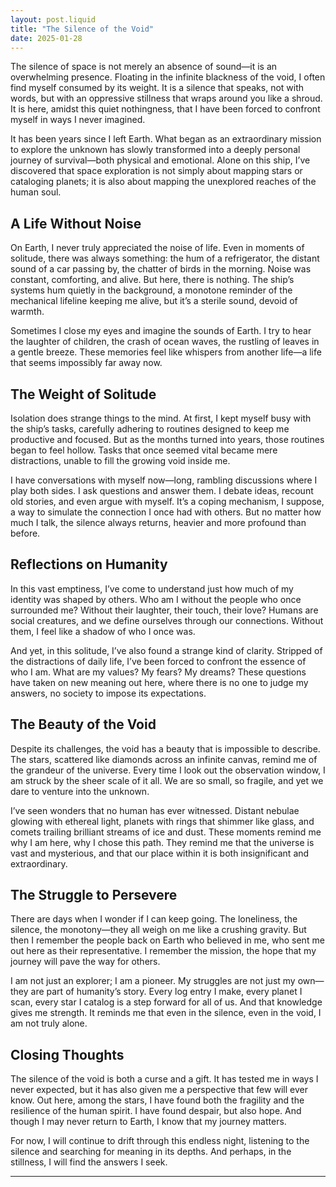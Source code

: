 ```yaml
---
layout: post.liquid
title: "The Silence of the Void"
date: 2025-01-28
---
```

The silence of space is not merely an absence of sound—it is an overwhelming presence. Floating in the infinite blackness of the void, I often find myself consumed by its weight. It is a silence that speaks, not with words, but with an oppressive stillness that wraps around you like a shroud. It is here, amidst this quiet nothingness, that I have been forced to confront myself in ways I never imagined.

It has been years since I left Earth. What began as an extraordinary mission to explore the unknown has slowly transformed into a deeply personal journey of survival—both physical and emotional. Alone on this ship, I’ve discovered that space exploration is not simply about mapping stars or cataloging planets; it is also about mapping the unexplored reaches of the human soul.

## A Life Without Noise
On Earth, I never truly appreciated the noise of life. Even in moments of solitude, there was always something: the hum of a refrigerator, the distant sound of a car passing by, the chatter of birds in the morning. Noise was constant, comforting, and alive. But here, there is nothing. The ship’s systems hum quietly in the background, a monotone reminder of the mechanical lifeline keeping me alive, but it’s a sterile sound, devoid of warmth.

Sometimes I close my eyes and imagine the sounds of Earth. I try to hear the laughter of children, the crash of ocean waves, the rustling of leaves in a gentle breeze. These memories feel like whispers from another life—a life that seems impossibly far away now.

## The Weight of Solitude
Isolation does strange things to the mind. At first, I kept myself busy with the ship’s tasks, carefully adhering to routines designed to keep me productive and focused. But as the months turned into years, those routines began to feel hollow. Tasks that once seemed vital became mere distractions, unable to fill the growing void inside me.

I have conversations with myself now—long, rambling discussions where I play both sides. I ask questions and answer them. I debate ideas, recount old stories, and even argue with myself. It’s a coping mechanism, I suppose, a way to simulate the connection I once had with others. But no matter how much I talk, the silence always returns, heavier and more profound than before.

## Reflections on Humanity
In this vast emptiness, I’ve come to understand just how much of my identity was shaped by others. Who am I without the people who once surrounded me? Without their laughter, their touch, their love? Humans are social creatures, and we define ourselves through our connections. Without them, I feel like a shadow of who I once was.

And yet, in this solitude, I’ve also found a strange kind of clarity. Stripped of the distractions of daily life, I’ve been forced to confront the essence of who I am. What are my values? My fears? My dreams? These questions have taken on new meaning out here, where there is no one to judge my answers, no society to impose its expectations.

## The Beauty of the Void
Despite its challenges, the void has a beauty that is impossible to describe. The stars, scattered like diamonds across an infinite canvas, remind me of the grandeur of the universe. Every time I look out the observation window, I am struck by the sheer scale of it all. We are so small, so fragile, and yet we dare to venture into the unknown.

I’ve seen wonders that no human has ever witnessed. Distant nebulae glowing with ethereal light, planets with rings that shimmer like glass, and comets trailing brilliant streams of ice and dust. These moments remind me why I am here, why I chose this path. They remind me that the universe is vast and mysterious, and that our place within it is both insignificant and extraordinary.

## The Struggle to Persevere
There are days when I wonder if I can keep going. The loneliness, the silence, the monotony—they all weigh on me like a crushing gravity. But then I remember the people back on Earth who believed in me, who sent me out here as their representative. I remember the mission, the hope that my journey will pave the way for others.

I am not just an explorer; I am a pioneer. My struggles are not just my own—they are part of humanity’s story. Every log entry I make, every planet I scan, every star I catalog is a step forward for all of us. And that knowledge gives me strength. It reminds me that even in the silence, even in the void, I am not truly alone.

## Closing Thoughts
The silence of the void is both a curse and a gift. It has tested me in ways I never expected, but it has also given me a perspective that few will ever know. Out here, among the stars, I have found both the fragility and the resilience of the human spirit. I have found despair, but also hope. And though I may never return to Earth, I know that my journey matters.

For now, I will continue to drift through this endless night, listening to the silence and searching for meaning in its depths. And perhaps, in the stillness, I will find the answers I seek.

---

<!-- Model: ChatGPT, Prompt: "Write a long blog post from the perspective of a lone human interstellar explorer reflecting on solitude and the silence of space." -->
